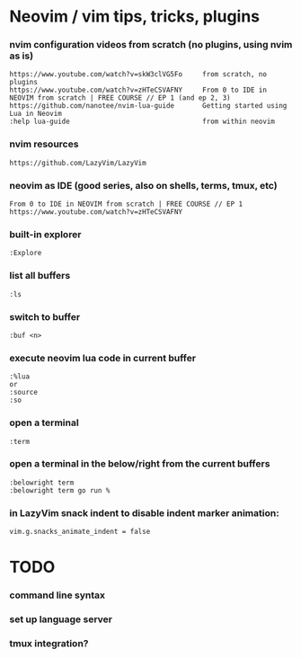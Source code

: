 # Neovim / vim tips, tricks, plugins

### nvim configuration videos from scratch (no plugins, using nvim as is)
```
https://www.youtube.com/watch?v=skW3clVG5Fo     from scratch, no plugins
https://www.youtube.com/watch?v=zHTeCSVAFNY     From 0 to IDE in NEOVIM from scratch | FREE COURSE // EP 1 (and ep 2, 3)
https://github.com/nanotee/nvim-lua-guide       Getting started using Lua in Neovim 
:help lua-guide                                 from within neovim
```

### nvim resources
```
https://github.com/LazyVim/LazyVim
```

### neovim as IDE (good series, also on shells, terms, tmux, etc)
```
From 0 to IDE in NEOVIM from scratch | FREE COURSE // EP 1
https://www.youtube.com/watch?v=zHTeCSVAFNY
```

### built-in explorer
```
:Explore
```

### list all buffers
```
:ls
```

### switch to buffer <n>
```
:buf <n>
```

### execute neovim lua code in current buffer
```
:%lua
or
:source
:so
```

### open a terminal
```
:term
```

### open a terminal in the below/right from the current buffers
```
:belowright term
:belowright term go run %
```

### in LazyVim snack indent to disable indent marker animation:
```
vim.g.snacks_animate_indent = false
```

# TODO
### command line syntax 
### set up language server
### tmux integration?

